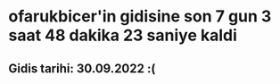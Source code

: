 # ofarukbicer'in gidisine son 7 gun 3 saat 48 dakika 23 saniye kaldi

## Gidis tarihi: 30.09.2022 :(